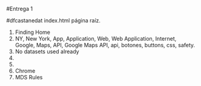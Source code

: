 #Entrega 1

#dfcastanedat
index.html página raíz.
1. Finding Home
2. NY, New York, App, Application, Web, Web Application, Internet, Google, Maps, API, Google Maps API, api, botones, buttons, css, safety.
3. No datasets used already
4. 
5. 
6. Chrome
7. MDS Rules
